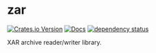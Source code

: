 # zar

[![Crates.io Version](https://img.shields.io/crates/v/zar)](https://crates.io/crates/zar)
[![Docs](https://docs.rs/zar/badge.svg)](https://docs.rs/zar)
[![dependency status](https://deps.rs/repo/github/igankevich/zar/status.svg)](https://deps.rs/repo/github/igankevich/zar)

XAR archive reader/writer library.
